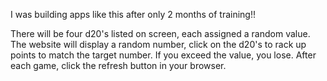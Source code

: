 I was building apps like this after only 2 months of training!!

There will be four d20's listed on screen, each assigned a random value. The website will display a random number, click on the d20's to rack up points to match the target number. If you exceed the value, you lose. After each game, click the refresh button in your browser.

